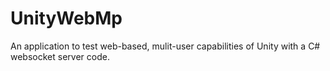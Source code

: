 # UnityWebMp
An application to test web-based, mulit-user capabilities of Unity with a C# websocket server code.
